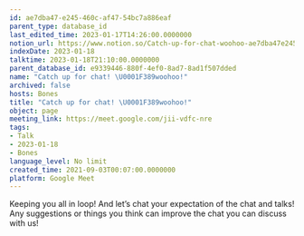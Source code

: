 ```yaml
---
id: ae7dba47-e245-460c-af47-54bc7a886eaf
parent_type: database_id
last_edited_time: 2023-01-17T14:26:00.0000000
notion_url: https://www.notion.so/Catch-up-for-chat-woohoo-ae7dba47e245460caf4754bc7a886eaf
indexDate: 2023-01-18
talktime: 2023-01-18T21:10:00.0000000
parent_database_id: e9339446-880f-4ef0-8ad7-8ad1f507dded
name: "Catch up for chat! \U0001F389woohoo!"
archived: false
hosts: Bones
title: "Catch up for chat! \U0001F389woohoo!"
object: page
meeting_link: https://meet.google.com/jii-vdfc-nre
tags:
- Talk
- 2023-01-18
- Bones
language_level: No limit
created_time: 2021-09-03T00:07:00.0000000
platform: Google Meet
---
```


Keeping you all in loop! And let’s chat your expectation of the chat and talks!
Any suggestions or things you think can improve the chat you can discuss with us!





